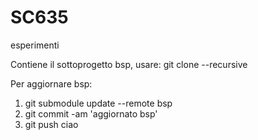 # SC635

esperimenti

Contiene il sottoprogetto bsp, usare: git clone --recursive

Per aggiornare bsp:

1. git submodule update --remote bsp
1. git commit -am 'aggiornato bsp'
1. git push
ciao